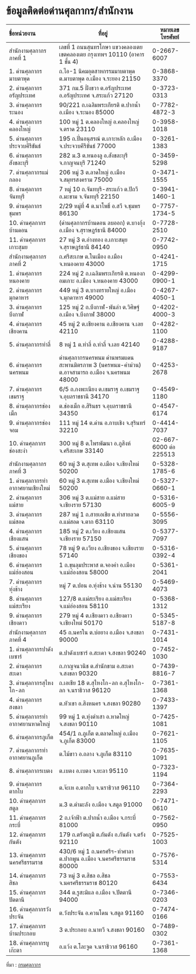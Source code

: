 ข้อมูลติดต่อด่านศุลกากร/สำนักงาน
===

|ชื่อหน่วยงาน	      |ที่อยู่                                       |	   หมายเลขโทรศัพท์|
|:-----------------|-------------------------------------------|--------------|
|สำนักงานศุลกากรภาคที่ 1	|เลขที่ 1 ถนนสุนทรโกษา แขวงคลองเตย เขตคลองเตย กรุงเทพฯ 10110 (อาคาร 1 ชั้น 4)|	0-2667-6007|
|1. ด่านศุลกากรมาบตาพุด	|ถ.ไอ-1 นิคมอุตสาหกรรมมาบตาพุด ต.มาบตาพุด อ.เมือง จ.ระยอง 21150	|0-3868-3370|
|2. ด่านศุลกากรอรัญประเทศ|	371 กม.5 ฝั่งขวา ต.อรัญประเทศ อ.อรัญประเทศ จ.สระแก้ว 27120|	0-3723-0313|
|3. ด่านศุลกากรระนอง|	90/221 ถ.เฉลิมพระเกียรติ ต.ปากน้ำ อ.เมือง จ.ระนอง 85000	|0-7782-4872-3|
|4. ด่านศุลกากรคลองใหญ่	|100 หมู่ 1 ต.คลองใหญ่ อ.คลองใหญ่ จ.ตราด 23110|	0-3958-1018|
|5. ด่านศุลกากรประจวบคีรีขันธ์	|195 ถ.ปิ่นอนุสรณ์ ต.เกาะหลัก อ.เมือง จ.ประจวบคีรีขันธ์ 77000	|0-3261-1383|
|6. ด่านศุลกากรสังขละบุรี	|282 ม.3 ต.หนองลู อ.สังขละบุรี จ.กาญจนบุรี 71240	|0-3459-5298|
|7. ด่านศุลกากรแม่กลอง	|206 หมู่ 3 ต.ลาดใหญ่ อ.เมือง จ.สมุทรสงคราม 75000	|0-3471-1555|
|8. ด่านศุลกากรจันทบุรี	|7 หมู่ 10 ถ.จันทบุรี-สระแก้ว ต.ปัถวี อ.มะขาม จ.จันทบุรี 22150	|0-3941-1460-1|
|9. ด่านศุลกากรชุมพร	|2/29 หมู่ที่ 4 ต.นาโพธิ์ อ.สวี จ.ชุมพร 86130	|0-7757-1734-5|
|10. ด่านศุลกากรบ้านดอน|	(ด่านศุลกากรบ้านดอน ลบออก) ต.บางกุ้ง อ.เมือง จ.สุราษฎร์ธานี 84000|	0-7728-2510|
|11. ด่านศุลกากรเกาะสุมย|	27 หมู่ 3 ต.อ่างทอง อ.เกาะสมุย จ.สุราษฎร์ธานี 84140|	0-7742-0950|
|สำนักงานศุลกากรภาคที่ 2|	ถ.ศรีสะเกษ ต.ในเมือง อ.เมือง จ.หนองคาย 43000|	0-4241-1715|
|1. ด่านศุลกากรหนองคาย|	224 หมู่ 2 ถ.เฉลิมพระเกียรติ ต.หนองกอมเกาะ อ.เมือง จ.หนองคาย 43000|	0-4299-0900-1|
|2. ด่านศุลกากรมุกดาหาร|	449 หมู่ 3 ต.บางทรายใหญ่ อ.เมือง จ.มุกดาหาร 49000|	0-4267-4050-1|
|3. ด่านศุลกากรบึงกาฬ|	125 หมู่ 2 ถ.บึงกาฬ-พันลำ ต.วิศิษฐ์ อ.เมือง จ.บึงกาฬ 38000|	0-4202-4000-3|
|4. ด่านศุลกากรเชียงคาน|	45 หมู่ 2 ต.เชียงคาน อ.เชียงคาน จ.เลย 42110|	0-4282-1100|
|5. ด่านศุลกากรท่าลี่|	8 หมู่ 1 ต.ท่าลี่ อ.ท่าลี่ จ.เลย 42140|	0-4288-9187|
|6. ด่านศุลกากรนครพนม|	ด่านศุลกากรนครพนม ด่านพรมแดนสะพานมิตรภาพ 3 (นครพนม-คำม่วน) ต.อาจสามารถ อ.เมือง จ.นครพนม 48000	|0-4253-2678|
|7. ด่านศุลกากรเขมราฐ|	6/5 ถ.กงพะเนียง ต.เขมราฐ อ.เขมราฐ จ.อุบลราชธานี 34170	|0-4549-1180|
|8. ด่านศุลกากรช่องเม็ก|	ต.ช่องเม็ก อ.สิรินธร จ.อุบลราชธานี 34350	|0-4547-6174|
|9. ด่านศุลกากรช่องจอม|	111 หมู่ 14 ต.ด่าน อ.กาบเชิง จ.สุรินทร์ 32210	|0-4414-7037|
|10. ด่านศุลกากรช่องสะงำ|	300 หมู่ 8 ต.ไพรพัฒนา อ.ภูสิงห์ จ.ศรีสะเกษ 33140	|02-667-6000 ต่อ 225513|
|สำนักงานศุลกากรภาคที่ 3|	60 หมู่ 3 ต.สุเทพ อ.เมือง จ.เชียงใหม่ 50200	|0-5328-1785-6|
|1. ด่านศุลกากรท่าอากาศยานเชียงใหม่|	60 หมู่ 3 ต.สุเทพ อ.เมือง จ.เชียงใหม่ 50200	|0-5327-0660-1|
|2. ด่านศุลกากรแม่สาย|	306 หมู่ 3 ต.แม่สาย อ.แม่สาย จ.เชียงราย 57130	|0-5316-6005-9|
|3. ด่านศุลกากรแม่สอด|	287 หมู่ 1 ถ.สายเอเชีย ต.ท่าสายลวด อ.แม่สอด จ.ตาก 63110	|0-5556-3095|
|4. ด่านศุลกากรเชียงแสน|	185 หมู่ 2 ต.เวียง อ.เชียงแสน จ.เชียงราย 57150	|0-5377-7097|
|5. ด่านศุลกากรเชียงของ|	78 หมู่ 9 ต.เวียง อ.เชียงของ จ.เชียงราย 57140	|0-5316-0392-4|
|6. ด่านศุลกากรแม่ฮ่องสอน|	1 ถ.ขุนลุมประพาส ต.จองคำ อ.เมือง จ.แม่ฮ่องสอน 58000	|0-5361-2041|
|7. ด่านศุลกากรทุ่งช้าง|	หมู่ 7 ต.ปอน อ.ทุ่งช้าง จ.น่าน 55130	|0-5469-4073|
|8. ด่านศุลกากรแม่สะเรียง|	127/8 ต.แม่สะเรียง อ.แม่สะเรียง จ.แม่ฮ่องสอน 58110	|0-5368-1312|
|9. ด่านศุลกากรเชียงดาว|	279 หมู่ 4 ต.เชียงดาว อ.เชียงดาว จ.เชียงใหม่ 50170	|0-5345-5187-8|
|สำนักงานศุลกากรภาคที่ 4|	45 ถ.นครใน ต.บ่อยาง อ.เมือง จ.สงขลา 90000	|0-7431-1014|
|1. ด่านศุลกากรปาดังเบซาร์	|ต.ปาดังเบซาร์ อ.สะเดา จ.สงขลา 90240	|0-7452-1030|
|2. ด่านศุลกากรสะเดา|	ถ.กาญจนวนิช ต.สำนักขาม อ.สะเดา จ.สงขลา 90320	|0-7439-8816-7|
|3. ด่านศุลกากรสุไหงโก-ลก	|ถ.เอเชีย 18 ต.สุไหงโก-ลก อ.สุไหงโก-ลก จ.นราธิวาส 96120	|0-7361-1368|
|4. ด่านศุลกากรสงขลา|	ต.หัวเขา อ.สิงหนคร จ.สงขลา 90280	|0-7433-1397|
|5. ด่านศุลกากรท่าอากาศยานหาดใหญ่|	99 หมู่ 1 ต.ทุ่งตำเสา อ.หาดใหญ่ จ.สงขลา 90110	|0-7425-1081|
|6. ด่านศุลกากรภูเก็ต|	454/1 ถ.ภูเก็ต ต.ตลาดใหญ่ อ.เมือง จ.ภูเก็ต 83000|	0-7621-1105|
|7. ด่านศุลกากรท่าอากาศยานภูเก็ต	|ต.ไม้ขาว อ.ถลาง จ.ภูเก็ต 83110|	0-7635-1091|
|8. ด่านศุลกากรเบตง	|ต.เบตง อ.เบตง จ.ยะลา 95110	|0-7323-1194|
|9. ด่านศุลกากรตากใบ|	ต.จ๊ะเห อ.ตากใบ จ.นราธิวาส 96110	|0-7364-2293|
|10. ด่านศุลกากรสตูล|	ม.3 ต.ตำมะลัง อ.เมือง จ.สตูล 91000	|0-7471-0610|
|11. ด่านศุลกากรกระบี่|	2 ถ.เจ้าฟ้า ต.ปากน้ำ อ.เมือง จ.กระบี่ 81000	|0-7562-0950|
|12. ด่านศุลกากรกันตัง|	179 ถ.ตรังคภูมิ ต.กันตัง อ.กันตัง จ.ตรัง 92110	|0-7525-1003|
|13. ด่านศุลกากรนครศรีธรรมราช|	430/6 หมู่ 1 ถ.นครศรีฯ-ท่าศาลา ต.ปากพูน อ.เมือง จ.นครศรีธรรมราช 80000	|0-7576-5314|
|14. ด่านศุลกากรสิชล	|73 หมู่ 3 ต.สิชล อ.สิชล จ.นครศรีธรรมราช 80120	|0-7553-6434|
|15. ด่านศุลกากรปัตตานี|	344 ต.รูสะมิแล อ.เมือง จ.ปัตตานี 94000	|0-7346-0203|
|16. ด่านศุลกากรวังประจัน|	ต.วังประจัน อ.ควนโดน จ.สตูล 91160	|0-7474-0166|
|17. ด่านศุลกากรบ้านประกอบ|	3 ต.ประกอบ อ.นาทวี จ.สงขลา 90160	|0-7489-0302|
|18. ด่านศุลกากรบูเก๊ะตา|	อ.แว้ง ต.โละจูด จ.นราธิวาส 96160	|0-7361-1368|

ที่มา : [กรมศุลกากร](http://www.customs.go.th/list_multi_tab.php?link=list_abstract_tb_simple.php&ini_content=absdb_customs_house_contact&ini_menu=menu_about_160421_01&left_menu=menu_about_160421_01_161003_02&ini_tab=menu_about_160421_01_161003_02&tab=menu_about_160421_01_161003_02_161003_03&&tab=menu_about_160421_01_161003_02_161003_03&xleft_menu=menu_about_160421_01_161003_02_161003_03)
<!--stackedit_data:
eyJoaXN0b3J5IjpbMTM3MTg4Mjg4NywtMjEyMjM1NzIwOF19
-->